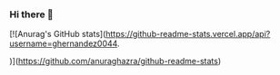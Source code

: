 ### Hi there 👋

[![Anurag's GitHub stats](https://github-readme-stats.vercel.app/api?username=ghernandez0044.

)](https://github.com/anuraghazra/github-readme-stats)
